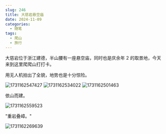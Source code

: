 ```yaml
---
slug: 246
title: 大慈岩悬空庙
date: 2024-11-09
categories:
  - 随笔
tags:
  - 爬山
  - 旅行
---
```


大慈岩位于浙江建德，半山腰有一座悬空庙，同时也是庆余年 2 的取景地，今天来到这里爬爬山打打卡。

用无人机拍出了全貌，地势也是十分惊险。

![1731162547427](https://imgurl.zishu.me/2024/11/1731162547427.webp)
![1731162534022](https://imgurl.zishu.me/2024/11/1731162534022.webp)
![1731162501463](https://imgurl.zishu.me/2024/11/1731162501463.webp)

依山而建。

![1731162559523](https://imgurl.zishu.me/2024/11/1731162559523.webp)

"重岩叠嶂。"

![1731162269639](https://imgurl.zishu.me/2024/11/1731162269639.webp)
